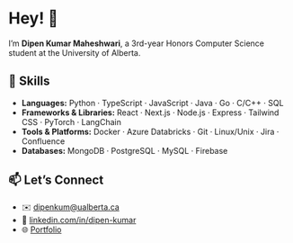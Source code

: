 # Hey! 👋

I’m **Dipen Kumar Maheshwari**, a 3rd-year Honors Computer Science student at the University of Alberta.



## 🚀 Skills

- **Languages:** Python · TypeScript · JavaScript · Java · Go · C/C++ · SQL  
- **Frameworks & Libraries:** React · Next.js · Node.js · Express · Tailwind CSS · PyTorch · LangChain  
- **Tools & Platforms:** Docker · Azure Databricks · Git · Linux/Unix · Jira · Confluence  
- **Databases:** MongoDB · PostgreSQL · MySQL · Firebase  



## 📫 Let’s Connect

- ✉️ dipenkum@ualberta.ca  
- 🔗 [linkedin.com/in/dipen-kumar](https://linkedin.com/in/dipen-kumar)  
- 🌐 [Portfolio](https://dipen-kumar-portfolio.vercel.app/)  
